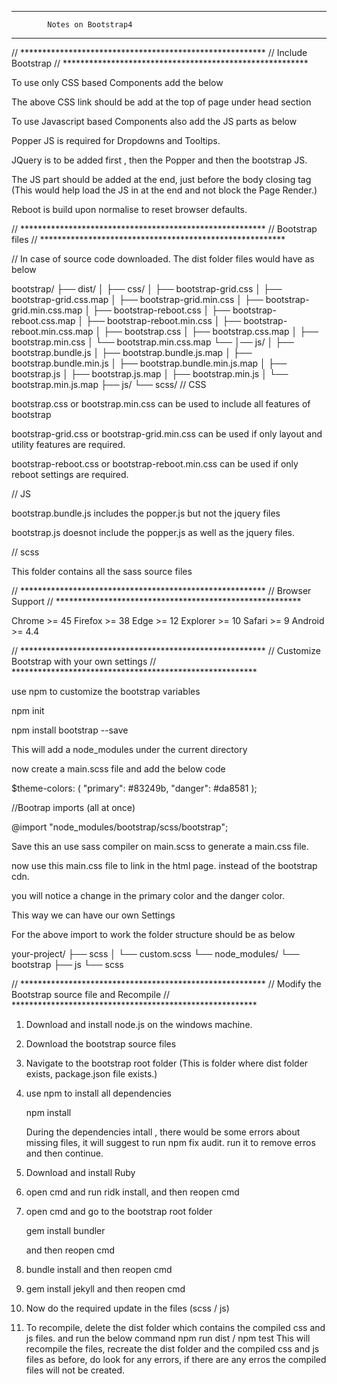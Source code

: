 
************************************************
			Notes on Bootstrap4
************************************************


// ********************************************************
// Include Bootstrap
// ********************************************************

To use only CSS based Components add the below

<link rel="stylesheet" href="https://stackpath.bootstrapcdn.com/bootstrap/4.3.1/css/bootstrap.min.css" integrity="sha384-ggOyR0iXCbMQv3Xipma34MD+dH/1fQ784/j6cY/iJTQUOhcWr7x9JvoRxT2MZw1T" crossorigin="anonymous">

The above CSS link should be add at the top of page under head section

To use Javascript based Components also add the JS parts as below

<script src="https://code.jquery.com/jquery-3.3.1.slim.min.js" integrity="sha384-q8i/X+965DzO0rT7abK41JStQIAqVgRVzpbzo5smXKp4YfRvH+8abtTE1Pi6jizo" crossorigin="anonymous"></script>
<script src="https://cdnjs.cloudflare.com/ajax/libs/popper.js/1.14.7/umd/popper.min.js" integrity="sha384-UO2eT0CpHqdSJQ6hJty5KVphtPhzWj9WO1clHTMGa3JDZwrnQq4sF86dIHNDz0W1" crossorigin="anonymous"></script>
<script src="https://stackpath.bootstrapcdn.com/bootstrap/4.3.1/js/bootstrap.min.js" integrity="sha384-JjSmVgyd0p3pXB1rRibZUAYoIIy6OrQ6VrjIEaFf/nJGzIxFDsf4x0xIM+B07jRM" crossorigin="anonymous"></script>

Popper JS is required for Dropdowns and Tooltips.

JQuery is to be added first , then the Popper and then the bootstrap JS.

The JS part should be added at the end, just before the body closing tag (This would help load the JS in at the end and not block the Page Render.)


Reboot is build upon normalise to reset browser defaults.

// ********************************************************
// Bootstrap files
// ********************************************************

// In case of source code downloaded. The dist folder files would have as below

bootstrap/
├── dist/
│   ├── css/
│   ├── bootstrap-grid.css
│   ├── bootstrap-grid.css.map
│   ├── bootstrap-grid.min.css
│   ├── bootstrap-grid.min.css.map
│   ├── bootstrap-reboot.css
│   ├── bootstrap-reboot.css.map
│   ├── bootstrap-reboot.min.css
│   ├── bootstrap-reboot.min.css.map
│   ├── bootstrap.css
│   ├── bootstrap.css.map
│   ├── bootstrap.min.css
│   └── bootstrap.min.css.map
└── │── js/
│   ├── bootstrap.bundle.js
│   ├── bootstrap.bundle.js.map
│   ├── bootstrap.bundle.min.js
│   ├── bootstrap.bundle.min.js.map
│   ├── bootstrap.js
│   ├── bootstrap.js.map
│   ├── bootstrap.min.js
│   └── bootstrap.min.js.map
├── js/
└── scss/
// CSS

bootstrap.css or bootstrap.min.css can be used to include all features of bootstrap

bootstrap-grid.css or bootstrap-grid.min.css  can be used if only layout and utility features are required.

bootstrap-reboot.css or bootstrap-reboot.min.css can be used if only reboot settings are required.


// JS

bootstrap.bundle.js includes the popper.js but not the jquery files

bootstrap.js doesnot include the popper.js as well as the jquery files.

// scss

This folder contains all the sass source files



// ********************************************************
// Browser Support
// ********************************************************

Chrome >= 45
Firefox >= 38
Edge >= 12
Explorer >= 10
Safari >= 9
Android >= 4.4


// ********************************************************
// Customize Bootstrap with your own settings
// ********************************************************

use npm to customize the bootstrap variables

npm init

npm install bootstrap --save

This will add a node_modules under the current directory

now create a main.scss file and add the below code

$theme-colors: (
  "primary": #83249b,
  "danger": #da8581
);


//Bootrap imports (all at once)

@import "node_modules/bootstrap/scss/bootstrap";

Save this an use sass compiler on main.scss to generate a main.css file.

now use this main.css file to link in the html page. instead of the bootstrap cdn.

you will notice a change in the primary color and the danger color.

This way we can have our own Settings

For the above import to work the folder structure should be as below

your-project/
├── scss
│   └── custom.scss
└── node_modules/
    └── bootstrap
        ├── js
        └── scss

// ********************************************************
// Modify the Bootstrap source file and Recompile
// ********************************************************

1. Download and install node.js on the windows machine.
2. Download the bootstrap source files
3. Navigate to the bootstrap root folder (This is folder where dist folder exists, package.json file exists.)
4. use npm to install all dependencies

    npm install

    During the dependencies intall , there would be some errors about missing files, it will suggest to run npm fix audit.
    run it to remove erros and then continue.
5. Download and install Ruby
6. open cmd and run ridk install, and then reopen cmd
7. open cmd and go to the bootstrap root folder
    
    gem install bundler 
    
    and then reopen cmd
8. bundle install
    and then reopen cmd
9. gem install jekyll
    and then reopen cmd
10. Now do the required update in the files (scss / js)
11. To recompile, delete the dist folder which contains the compiled css and js files. and run the below command
    npm run dist / npm test
This will recompile the files, recreate the dist folder and the compiled css and js files as before, do look for any errors, 
if there are any erros the compiled files will not be created.
